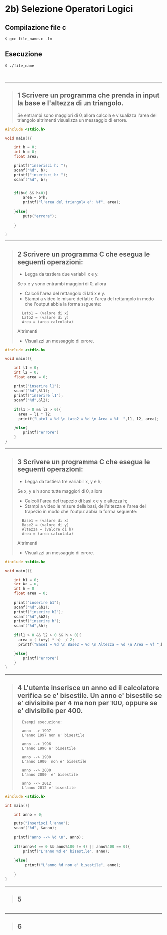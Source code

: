 # 2b) Selezione Operatori Logici #


## Compilazione file c
```
$ gcc file_name.c -lm
```
## Esecuzione
```
$ ./file_name
```

<br/>
<hr/>

> ## 1  Scrivere un programma che prenda in input la base e l'altezza di un triangolo. 
>	Se entrambi sono maggiori di 0, allora calcola e visualizza l'area del triangolo altrimenti visualizza un messaggio di errore.
```c
#include <stdio.h>

void main(){

	int b = 0;
	int h = 0;
	float area;

	printf("inserisci h: ");
	scanf("%d", b);
	printf("inserisci b: ");
	scanf("%d", b);


	if(b>0 && h>0){
		area = b*h;
		printf("l'area del triangolo e': %f", area);
		
	}else{
		puts("errore");
		
	}

}
```

<hr/>

> ## 2  Scrivere un programma C che esegua le seguenti operazioni:
> - Legga da tastiera due variabili x e y.
>		
> Se x e y sono entrambi maggiori di 0, allora
> - Calcoli l'area del rettangolo di lati x e y.
> - Stampi a video le misure dei lati e l'area del rettangolo in modo che l'output abbia la forma seguente:
>```
>	Lato1 = (valore di x)
>	Lato2 = (valore di y)
>	Area = (area calcolata)
>```
> Altrimenti
> - Visualizzi un messaggio di errore. 
>

```c
#include <stdio.h>

void main(){

	int l1 = 0;
	int l2 = 0;
    float area = 0;
	
	print("inserire l1");
	scanf("%d",&l1);
	printf("inserire l1");
	scanf("%d",&l2);
	
	if(l1 > 0 && l2 > 0){
	  area = l1 * l2;
	  printf("Lato1 = %d \n Lato2 = %d \n Area = %f  ",l1, l2, area);

	}else{
		printf("errore")
	}
}
```

<hr/>

> ## 3 Scrivere un programma C che esegua le seguenti operazioni:
> - Legga da tastiera tre variabili x, y e h;
>		
> Se x, y e h sono tutte maggiori di 0, allora
> - Calcoli l'area del trapezio di basi x e y e altezza h;
> - Stampi a video le misure delle basi, dell'altezza e l'area del trapezio in modo che l'output abbia la forma seguente:
>```
>	Base1 = (valore di x)
>	Base2 = (valore di y)
>	Altezza = (valore di h)
>   Area = (area calcolata)
>```
> Altrimenti
> - Visualizzi un messaggio di errore. 
>


```c
#include <stdio.h>

void main(){

	int b1 = 0;
	int b2 = 0;
	int h = 0
    float area = 0;
	
	print("inserire b1");
	scanf("%d",&b1);
	printf("inserire b2");
	scanf("%d",&b2);
	printf("inserire h");
	scanf("%d",&h);
	
	if(l1 > 0 && l2 > 0 && h > 0){
	  area = ( (x+y) * h)  / 2;
	  printf("Base1 = %d \n Base2 = %d \n Altezza = %d \n Area = %f ",b1, b2, h, area);

	}else{
		printf("errore")
	}
}
```

<hr/>

> ## 4  L'utente inserisce un anno ed il calcolatore verifica se e' bisestile. Un anno e' bisestile se e' divisibile per 4 ma non per 100, oppure se e' divisibile per 400.
>```
>	Esempi esecuzione:
>
>	anno --> 1997
>	L'anno 1997 non e' bisestile
>
>	anno --> 1996
>	L'anno 1996 e' bisestile
>
>	anno --> 1900
>	L'anno 1900  non e' bisestile
>
>	anno --> 2000
>	L'anno 2000  e' bisestile
>
>	anno --> 2012
>	L'anno 2012 e' bisestile
>``` 

```c
#include <stdio.h>

int main(){

    int anno = 0;
	
    puts("Inserisci l'anno");
    scanf("%d", &anno);
    
	printf("anno --> %d \n", anno);
	
    if((anno%4 == 0 && anno%100 != 0) || anno%400 == 0){
        printf("L'anno %d e' bisestile", anno);
		
    }else{
         printf("L'anno %d non e' bisestile", anno);
		 
	}
}
```

<hr/>

> ## 5 
> 
```c
```

<hr/>

> ## 6 
> 
```c
```
